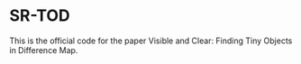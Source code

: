 # SR-TOD
This is the official code for the paper Visible and Clear: Finding Tiny Objects in Difference Map.
